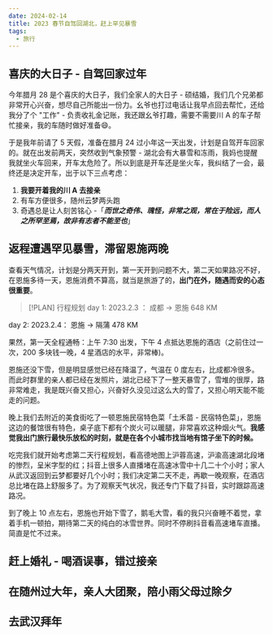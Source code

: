 ```yaml
---
date: 2024-02-14
title: 2023 春节自驾回湖北，赶上罕见暴雪
tags:
  - 旅行
---
```

## 喜庆的大日子 - 自驾回家过年

今年腊月 28 是个喜庆的大日子，我们全家人的大日子 - 硕结婚，我们几个兄弟都非常开心兴奋，想尽自己所能出一份力。幺爷也打过电话让我早点回去帮忙，还给我分了个 "工作" - 负责收礼金记账，我还跟幺爷打趣，需要不需要川 A 的车子帮忙接亲，我的车随时做好准备😄。

于是我年前请了 5 天假，准备在腊月 24 过小年这一天出发，计划是自驾开车回家的。就在出发前两天，突然收到气象预警 - 湖北会有大暴雪和冻雨，我妈也提醒我就坐火车回来，开车太危险了。所以到底是开车还是坐火车，我纠结了一会，最终还是决定开车，出于以下三点考虑：

1. **我要开着我的川 A 去接亲**
2. 有车方便很多，随州云梦两头跑
3. 奇遇总是让人刻苦铭心 -「_**而世之奇伟、瑰怪，非常之观，常在于险远，而人之所罕至焉，故非有志者不能至也**_」

## 返程遭遇罕见暴雪，滞留恩施两晚

查看天气情况，计划是分两天开到，第一天开到问题不大，第二天如果路况不好，在恩施多待一天，恩施消费不算高，就当是旅游了的，**出门在外，随遇而安的心态很重要**。

> [!PLAN] 行程规划
> day 1: 2023.2.3 ： 成都 -> 恩施 648 KM

day 2: 2023.2.4： 恩施 -> 隔蒲 478 KM

果然，第一天全程通畅：上午 7:30 出发，下午 4 点抵达恩施的酒店（之前住过一次，200 多块钱一晚，4 星酒店的水平，非常棒)。

恩施还没下雪，但是明显感觉已经在降温了，气温在 0 度左右，比成都冷很多。而此时群里的亲人都已经在发照片，湖北已经下了一整天暴雪了，雪堆的很厚，路非常难走，我是既兴奋又担心，兴奋好久没见过这么大的雪了，又担心明天能不能走的问题。

晚上我们去附近的美食街吃了一顿恩施民宿特色菜「土禾苗 - 民宿特色菜」，恩施这边的餐馆很有特色，桌子底下都有个炭火可以暖腿，非常喜欢这种烟火气。**我感觉我出门旅行最快乐放松的时刻，就是在各个小城市找当地有馆子坐下的时候。**

吃完我们就开始考虑第二天行程规划，看高德地图上沪蓉高速，沪渝高速湖北段堵的惨烈，呈米字型的红；抖音上很多人直播堵在高速冰雪中十几二十个小时；家人从武汉返回到云梦都要好几个小时；我们决定第二天不走，再歇一晚观察，在酒店总比堵在路上舒服多了。为了观察天气状况，我还专门下载了抖音，实时跟踪高速路况。

到了晚上 10 点左右，恩施也开始下雪了，鹅毛大雪，看的我只兴奋睡不着觉，拿着手机一顿拍，期待第二天的纯白的冰雪世界。同时不停刷抖音看高速堵车直播。简直是忙不过来。

## 赶上婚礼 - 喝酒误事，错过接亲

## 在随州过大年，亲人大团聚，陪小雨父母过除夕

## 去武汉拜年
